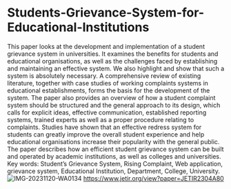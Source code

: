 # Students-Grievance-System-for-Educational-Institutions
This paper looks at the development and implementation of a student grievance system in universities. It examines the benefits for students and educational organisations, as well as the challenges faced by establishing and maintaining an effective system. We also highlight and show that such a system is absolutely necessary. A comprehensive review of existing literature, together with case studies of working complaints systems in educational establishments, forms the basis for the development of the system. The paper also provides an overview of how a student complaint system should be structured and the general approach to its design, which calls for explicit ideas, effective communication, established reporting systems, trained experts as well as a proper procedure relating to complaints. Studies have shown that an effective redress system for students can greatly improve the overall student experience and help educational organisations increase their popularity with the general public. The paper describes how an efficient student grievance system can be built and operated by academic institutions, as well as colleges and universities. Key words: Student’s Grievance System, Rising Complaint, Web application, grievance system, Educational Institution, Department, College, University.
![IMG-20231120-WA0134](https://github.com/RiteshAgrawal2001/Students-Grievance-System-for-Educational-Institutions/assets/89643268/709acd89-bcb5-4f47-8909-c39ec4ecf063)
https://www.jetir.org/view?paper=JETIR2304A80

